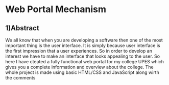 # Web Portal Mechanism

## 1)Abstract

We all know that when you are developing a software then one of the most important thing is the user interface. It is simply because user interface is the first impression that a user experiences. So in order to develop an interest we have to make an interface that looks appealing to the user. So here I have cteated a fully functional web portal for my college UPES which gives you a complete information and overview about the college. The whole project is made using basic HTML/CSS and JavaScript along wirth the comments
